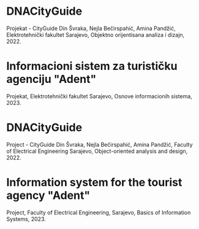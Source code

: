 # DNACityGuide
Projekat - CityGuide Din Švraka, Nejla Bečirspahić, Amina Pandžić, Elektrotehnički fakultet Sarajevo, Objektno orijentisana analiza i dizajn, 2022.

# Informacioni sistem za turističku agenciju "Adent"
Projekat, Elektrotehnički fakultet Sarajevo, Osnove informacionih sistema, 2023.


# DNACityGuide
Project - CityGuide Din Švraka, Nejla Bečirspahić, Amina Pandžić, Faculty of Electrical Engineering Sarajevo, Object-oriented analysis and design, 2022.

# Information system for the tourist agency "Adent"
Project, Faculty of Electrical Engineering, Sarajevo, Basics of Information Systems, 2023.
